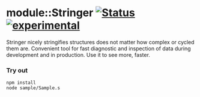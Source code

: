 
# module::Stringer [![Status](https://github.com/Wandalen/wStringer/workflows/Publish/badge.svg)](https://github.com/Wandalen/wStringer/actions?query=workflow%3APublish) [![experimental](https://img.shields.io/badge/stability-experimental-orange.svg)](https://github.com/emersion/stability-badges#experimental)

Stringer nicely stringifies structures does not matter how complex or cycled them are. Convenient tool for fast diagnostic and inspection of data during development and in production. Use it to see more, faster.

### Try out
```
npm install
node sample/Sample.s
```

